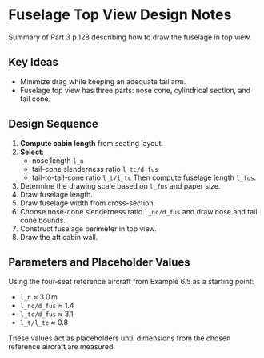 # Fuselage Top View Design Notes

Summary of Part 3 p.128 describing how to draw the fuselage in top view.

## Key Ideas
- Minimize drag while keeping an adequate tail arm.
- Fuselage top view has three parts: nose cone, cylindrical section, and tail cone.

## Design Sequence
1. **Compute cabin length** from seating layout.
2. **Select**:
   - nose length `l_n`
   - tail-cone slenderness ratio `l_tc/d_fus`
   - tail-to-tail-cone ratio `l_t/l_tc`
   Then compute fuselage length `l_fus`.
3. Determine the drawing scale based on `l_fus` and paper size.
4. Draw fuselage length.
5. Draw fuselage width from cross-section.
6. Choose nose-cone slenderness ratio `l_nc/d_fus` and draw nose and tail cone bounds.
7. Construct fuselage perimeter in top view.
8. Draw the aft cabin wall.

## Parameters and Placeholder Values
Using the four‑seat reference aircraft from Example 6.5 as a starting point:
- `l_n` ≈ 3.0 m
- `l_nc/d_fus` ≈ 1.4
- `l_tc/d_fus` ≈ 3.1
- `l_t/l_tc` ≈ 0.8

These values act as placeholders until dimensions from the chosen reference aircraft are measured.
